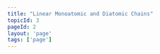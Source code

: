 ```yaml
---
title: "Linear Monoatomic and Diatomic Chains"
topicId: 3
pageId: 2
layout: 'page'
tags: ['page']
---
```

